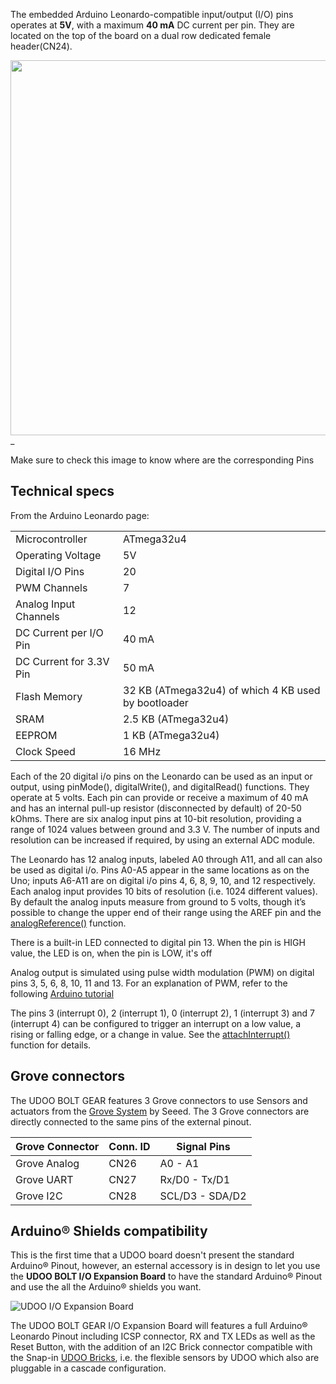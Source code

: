 The embedded Arduino Leonardo-compatible input/output (I/O) pins operates at **5V**, with a maximum **40 mA** DC current per pin. They are located on the top of the board on a dual row dedicated female header(CN24).


<a href="../img/bolt_pinout_arduino.png" target="_blank"><img style="width:600px; " src="../img/bolt_pinout_arduino.png"></a>_

Make sure to check this image to know where are the corresponding Pins  

## Technical specs

From the Arduino Leonardo page:

| | |
|-|-|
| Microcontroller |	ATmega32u4 |
| Operating Voltage	| 5V |
| Digital I/O Pins |	20 |
| PWM Channels |	7 |
| Analog Input Channels |	12 |
| DC Current per I/O Pin |	40 mA |
| DC Current for 3.3V Pin |	50 mA |
| Flash Memory |	32 KB (ATmega32u4) of which 4 KB used by bootloader |
| SRAM |	2.5 KB (ATmega32u4) |
| EEPROM |	1 KB (ATmega32u4) |
| Clock Speed |	16 MHz |


Each of the 20 digital i/o pins on the Leonardo can be used as an input or output, using pinMode(), digitalWrite(), and digitalRead() functions. They operate at 5 volts. Each pin can provide or receive a maximum of 40 mA and has an internal pull-up resistor (disconnected by default) of 20-50 kOhms.
There are six analog input pins at 10-bit resolution, providing a range of 1024 values between ground and 3.3 V. The number of inputs and resolution can be increased if required, by using an external ADC module.  

The Leonardo has 12 analog inputs, labeled A0 through A11, and all can also be used as digital i/o. Pins A0-A5 appear in the same locations as on the Uno; inputs A6-A11 are on digital i/o pins 4, 6, 8, 9, 10, and 12 respectively. Each analog input provides 10 bits of resolution (i.e. 1024 different values). By default the analog inputs measure from ground to 5 volts, though it’s possible to change the upper end of their range using the AREF pin and the [analogReference()](https://www.arduino.cc/en/Reference/AnalogReference) function.

There is a built-in LED connected to digital pin 13. When the pin is HIGH value, the LED is on, when the pin is LOW, it's off

Analog output is simulated using pulse width modulation (PWM) on digital pins 3, 5, 6, 8, 10, 11 and 13. For an explanation of PWM, refer to the following [Arduino tutorial](https://www.arduino.cc/en/Tutorial/PWM)

The pins 3 (interrupt 0), 2 (interrupt 1), 0 (interrupt 2), 1 (interrupt 3) and 7 (interrupt 4) can be configured to trigger an interrupt on a low value, a rising or falling edge, or a change in value. See the [attachInterrupt()](https://www.arduino.cc/en/Reference/AttachInterrupt) function for details.

## Grove connectors

The UDOO BOLT GEAR features 3 Grove connectors to use Sensors and actuators from the [Grove System](http://wiki.seeedstudio.com/Grove_System/) by Seeed.
The 3 Grove connectors are directly connected to the same pins of the external pinout.

| Grove Connector | Conn. ID | Signal Pins |
|-|-|-|
| Grove Analog | CN26 | A0 - A1         |
| Grove UART   | CN27 | Rx/D0 - Tx/D1   |
| Grove I2C    | CN28 | SCL/D3 - SDA/D2 |


## Arduino&reg; Shields compatibility

This is the first time that a UDOO board doesn't present the standard Arduino&reg; Pinout, however, an esternal accessory is in design to let you use the **UDOO BOLT I/O Expansion Board** to have the standard Arduino&reg; Pinout and use the all the Arduino&reg; shields you want.  

<img src="../img/bolt_io_expansion_board.png" alt="UDOO I/O Expansion Board" class="img-responsive" >

The UDOO BOLT GEAR I/O Expansion Board will features a full Arduino&reg; Leonardo Pinout including ICSP connector, RX and TX LEDs as well as the Reset Button, with the addition of an I2C Brick connector compatible with the Snap-in [UDOO Bricks](https://www.udoo.org/udoo-bricks/), i.e. the flexible sensors by UDOO which also are pluggable in a cascade configuration.
